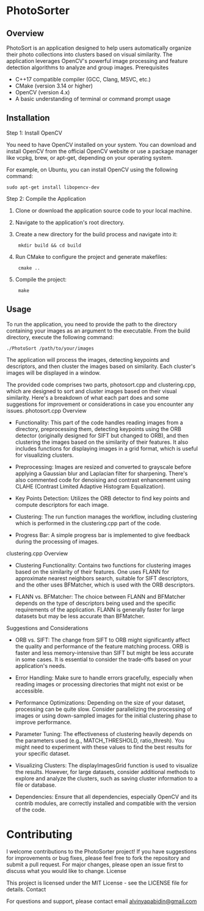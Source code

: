 # PhotoSorter

## Overview

PhotoSort is an application designed to help users automatically organize their photo collections into clusters based on visual similarity. The application leverages OpenCV's powerful image processing and feature detection algorithms to analyze and group images.
Prerequisites

- C++17 compatible compiler (GCC, Clang, MSVC, etc.)
- CMake (version 3.14 or higher)
- OpenCV (version 4.x)
- A basic understanding of terminal or command prompt usage

## Installation
Step 1: Install OpenCV

You need to have OpenCV installed on your system. You can download and install OpenCV from the official OpenCV website or use a package manager like vcpkg, brew, or apt-get, depending on your operating system.

For example, on Ubuntu, you can install OpenCV using the following command:

    sudo apt-get install libopencv-dev

Step 2: Compile the Application

1. Clone or download the application source code to your local machine.
2. Navigate to the application's root directory.
3. Create a new directory for the build process and navigate into it:

        mkdir build && cd build

4. Run CMake to configure the project and generate makefiles:


        cmake ..

5. Compile the project:


        make


## Usage

To run the application, you need to provide the path to the directory containing your images as an argument to the executable. From the build directory, execute the following command:

    ./PhotoSort /path/to/your/images

The application will process the images, detecting keypoints and descriptors, and then cluster the images based on similarity. Each cluster's images will be displayed in a window.

The provided code comprises two parts, photosort.cpp and clustering.cpp, which are designed to sort and cluster images based on their visual similarity. Here's a breakdown of what each part does and some suggestions for improvement or considerations in case you encounter any issues.
photosort.cpp Overview

- Functionality: This part of the code handles reading images from a directory, preprocessing them, detecting keypoints using the ORB detector (originally designed for SIFT but changed to ORB), and then clustering the images based on the similarity of their features. It also includes functions for displaying images in a grid format, which is useful for visualizing clusters.

- Preprocessing: Images are resized and converted to grayscale before applying a Gaussian blur and Laplacian filter for sharpening. There's also commented code for denoising and contrast enhancement using CLAHE (Contrast Limited Adaptive Histogram Equalization).

- Key Points Detection: Utilizes the ORB detector to find key points and compute descriptors for each image.

- Clustering: The run function manages the workflow, including clustering which is performed in the clustering.cpp part of the code.

- Progress Bar: A simple progress bar is implemented to give feedback during the processing of images.

clustering.cpp Overview

- Clustering Functionality: Contains two functions for clustering images based on the similarity of their features. One uses FLANN for approximate nearest neighbors search, suitable for SIFT descriptors, and the other uses BFMatcher, which is used with the ORB descriptors.

- FLANN vs. BFMatcher: The choice between FLANN and BFMatcher depends on the type of descriptors being used and the specific requirements of the application. FLANN is generally faster for large datasets but may be less accurate than BFMatcher.

Suggestions and Considerations

- ORB vs. SIFT: The change from SIFT to ORB might significantly affect the quality and performance of the feature matching process. ORB is faster and less memory-intensive than SIFT but might be less accurate in some cases. It is essential to consider the trade-offs based on your application's needs.

- Error Handling: Make sure to handle errors gracefully, especially when reading images or processing directories that might not exist or be accessible.

- Performance Optimizations: Depending on the size of your dataset, processing can be quite slow. Consider parallelizing the processing of images or using down-sampled images for the initial clustering phase to improve performance.

- Parameter Tuning: The effectiveness of clustering heavily depends on the parameters used (e.g., MATCH_THRESHOLD, ratio_thresh). You might need to experiment with these values to find the best results for your specific dataset.

- Visualizing Clusters: The displayImagesGrid function is used to visualize the results. However, for large datasets, consider additional methods to explore and analyze the clusters, such as saving cluster information to a file or database.

- Dependencies: Ensure that all dependencies, especially OpenCV and its contrib modules, are correctly installed and compatible with the version of the code.

# Contributing

I welcome contributions to the PhotoSorter project! If you have suggestions for improvements or bug fixes, please feel free to fork the repository and submit a pull request. For major changes, please open an issue first to discuss what you would like to change.
License

This project is licensed under the MIT License - see the LICENSE file for details.
Contact

For questions and support, please contact email alvinyapabidin@gmail.com

